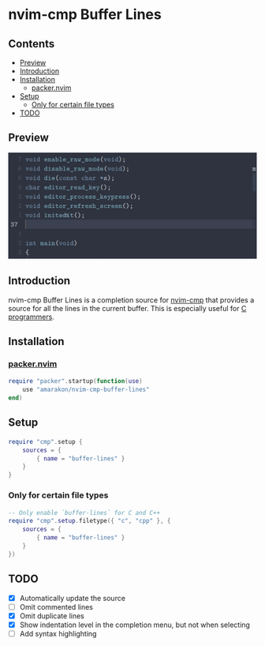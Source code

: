 nvim-cmp Buffer Lines
================

## Contents

-   <a href="#preview" id="toc-preview">Preview</a>
-   <a href="#introduction" id="toc-introduction">Introduction</a>
-   <a href="#installation" id="toc-installation">Installation</a>
    -   <a href="#packernvim" id="toc-packernvim"><span>packer.nvim</span></a>
-   <a href="#setup" id="toc-setup">Setup</a>
    -   <a href="#only-for-certain-file-types"
        id="toc-only-for-certain-file-types">Only for certain file types</a>
-   <a href="#todo" id="toc-todo">TODO</a>

## Preview

![](preview.gif)

## Introduction

nvim-cmp Buffer Lines is a completion source for
[nvim-cmp](https://github.com/hrsh7th/nvim-cmp) that provides a source
for all the lines in the current buffer. This is especially useful for
[C programmers](#only-for-certain-file-types).

## Installation

### [packer.nvim](https://github.com/wbthomason/packer.nvim)

``` lua
require "packer".startup(function(use)
    use "amarakon/nvim-cmp-buffer-lines"
end)
```

## Setup

``` lua
require "cmp".setup {
    sources = {
        { name = "buffer-lines" }
    }
}
```

### Only for certain file types

``` lua
-- Only enable `buffer-lines` for C and C++
require "cmp".setup.filetype({ "c", "cpp" }, {
    sources = {
        { name = "buffer-lines" }
    }
})
```

## TODO

-   [x] Automatically update the source
-   [ ] Omit commented lines
-   [x] Omit duplicate lines
-   [x] Show indentation level in the completion menu, but not when
    selecting
-   [ ] Add syntax highlighting
